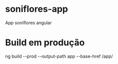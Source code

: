 # soniflores-app
App soniflores angular

# Build em produção
ng build --prod --output-path app --base-href /app/
